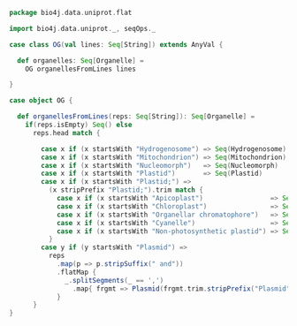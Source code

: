 
```scala
package bio4j.data.uniprot.flat

import bio4j.data.uniprot._, seqOps._

case class OG(val lines: Seq[String]) extends AnyVal {

  def organelles: Seq[Organelle] =
    OG organellesFromLines lines

}

case object OG {

  def organellesFromLines(reps: Seq[String]): Seq[Organelle] =
    if(reps.isEmpty) Seq() else
      reps.head match {

        case x if (x startsWith "Hydrogenosome") => Seq(Hydrogenosome)
        case x if (x startsWith "Mitochondrion") => Seq(Mitochondrion)
        case x if (x startsWith "Nucleomorph")   => Seq(Nucleomorph)
        case x if (x startsWith "Plastid")       => Seq(Plastid)
        case x if (x startsWith "Plastid;") =>
          (x stripPrefix "Plastid;").trim match {
            case x if (x startsWith "Apicoplast")                 => Seq(Apicoplast)
            case x if (x startsWith "Chloroplast")                => Seq(Chloroplast)
            case x if (x startsWith "Organellar chromatophore")   => Seq(OrganellarChromatophore)
            case x if (x startsWith "Cyanelle")                   => Seq(Cyanelle)
            case x if (x startsWith "Non-photosynthetic plastid") => Seq(NonPhotosyntheticPlastid)
          }
        case y if (y startsWith "Plasmid") =>
          reps
            .map(p => p.stripSuffix(" and"))
            .flatMap {
              _.splitSegments(_ == ',')
                .map{ frgmt => Plasmid(frgmt.trim.stripPrefix("Plasmid").trim.stripSuffix(".")) }
            }
      }
}

```




[test/scala/LineParsingSpeed.scala]: ../../../test/scala/LineParsingSpeed.scala.md
[test/scala/IsoformSequences.scala]: ../../../test/scala/IsoformSequences.scala.md
[test/scala/lines.scala]: ../../../test/scala/lines.scala.md
[test/scala/testData.scala]: ../../../test/scala/testData.scala.md
[test/scala/FlatFileEntry.scala]: ../../../test/scala/FlatFileEntry.scala.md
[test/scala/EntryParsingSpeed.scala]: ../../../test/scala/EntryParsingSpeed.scala.md
[test/scala/FileReadSpeed.scala]: ../../../test/scala/FileReadSpeed.scala.md
[test/scala/SeqOps.scala]: ../../../test/scala/SeqOps.scala.md
[main/scala/entry.scala]: ../entry.scala.md
[main/scala/isoformSequences.scala]: ../isoformSequences.scala.md
[main/scala/flat/SequenceData.scala]: SequenceData.scala.md
[main/scala/flat/KW.scala]: KW.scala.md
[main/scala/flat/ID.scala]: ID.scala.md
[main/scala/flat/RC.scala]: RC.scala.md
[main/scala/flat/DT.scala]: DT.scala.md
[main/scala/flat/Entry.scala]: Entry.scala.md
[main/scala/flat/GN.scala]: GN.scala.md
[main/scala/flat/parsers.scala]: parsers.scala.md
[main/scala/flat/RG.scala]: RG.scala.md
[main/scala/flat/DR.scala]: DR.scala.md
[main/scala/flat/OG.scala]: OG.scala.md
[main/scala/flat/RL.scala]: RL.scala.md
[main/scala/flat/SQ.scala]: SQ.scala.md
[main/scala/flat/PE.scala]: PE.scala.md
[main/scala/flat/OS.scala]: OS.scala.md
[main/scala/flat/CC.scala]: CC.scala.md
[main/scala/flat/OX.scala]: OX.scala.md
[main/scala/flat/OH.scala]: OH.scala.md
[main/scala/flat/RN.scala]: RN.scala.md
[main/scala/flat/DE.scala]: DE.scala.md
[main/scala/flat/RA.scala]: RA.scala.md
[main/scala/flat/RX.scala]: RX.scala.md
[main/scala/flat/FT.scala]: FT.scala.md
[main/scala/flat/AC.scala]: AC.scala.md
[main/scala/flat/RP.scala]: RP.scala.md
[main/scala/flat/lineTypes.scala]: lineTypes.scala.md
[main/scala/flat/RT.scala]: RT.scala.md
[main/scala/seqOps.scala]: ../seqOps.scala.md
[main/scala/fasta/isoforms.scala]: ../fasta/isoforms.scala.md
